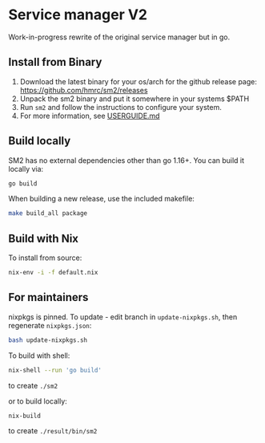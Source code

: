 # Service manager V2
Work-in-progress rewrite of the original service manager but in go.

## Install from Binary

1. Download the latest binary for your os/arch for the github release page:
https://github.com/hmrc/sm2/releases
2. Unpack the sm2 binary and put it somewhere in your systems $PATH
3. Run `sm2` and follow the instructions to configure your system.
4. For more information, see [USERGUIDE.md](USERGUIDE.md)

## Build locally
SM2 has no external dependencies other than go 1.16+. You can build it locally via:

```bash
go build
```
When building a new release, use the included makefile:
```bash
make build_all package
```

## Build with Nix

To install from source:

```bash
nix-env -i -f default.nix
```

## For maintainers

nixpkgs is pinned. To update - edit branch in `update-nixpkgs.sh`, then regenerate `nixpkgs.json`:

```bash
bash update-nixpkgs.sh
```

To build with shell:
```bash
nix-shell --run 'go build'
```
to create `./sm2`

or to build locally:

```bash
nix-build
```
to create `./result/bin/sm2`
